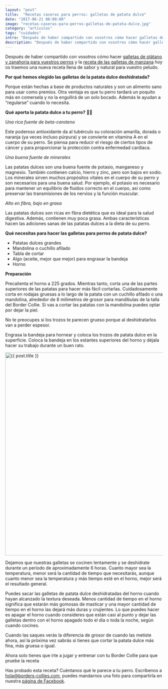 ```yaml
---
layout: "post"
title:  "Recetas caseras para perros: galletas de patata dulce"
date: "2017-06-21 08:00:00"
image: "recetas-caseras-para-perros-galletas-de-patata-dulce.jpg"
category: "articulos"
tags: "cuidados"
intro: "Después de haber compartido con vosotros cómo hacer galletas de plátano y zanahoria para vuestros perros y la receta de las galletas de manzana hoy os traemos una nueva receta llena de sabor y natural para vuestro peludo."
description: "Después de haber compartido con vosotros cómo hacer galletas de plátano y zanahoria para vuestros perros y la receta de las galletas de manzana hoy os traemos una nueva receta llena de sabor y natural para vuestro peludo."
---
```


Después de haber compartido con vosotros cómo hacer [galletas de plátano y zanahoria para vuestros perros](http://www.borders-collies.com/recetas-caseras-para-perros-galletas-de-platano-y-zanahoria/) y la [receta de las galletas de manzana](http://www.borders-collies.com/recetas-caseras-para-perros-galletas-de-manzana/) hoy os traemos una nueva receta llena de sabor y natural para vuestro peludo.

**Por qué hemos elegido las galletas de la patata dulce deshidratada?**

Porque están hechas a base de productos naturales y son un alimento sano para usar como premios.
Otra ventaja es que tu perro tardará un poquito más en comersela y no la engullirá de un solo bocado. Además le ayudan a “regularse” cuando lo necesita.

**Qué aporta la patata dulce a tu perro?** 🍠🍠

_Una rica fuente de beta-caroteno_

Este poderoso antioxidante da al tubérculo su coloración amarilla, dorada o naranja (ya veces incluso púrpura) y se convierte en vitamina A en el cuerpo de su perro. Se piensa para reducir el riesgo de ciertos tipos de cáncer y para proporcionar la protección contra enfermedad cardíaca.

_Una buena fuente de minerales_

Las patatas dulces son una buena fuente de potasio, manganeso y magnesio. También contienen calcio, hierro y zinc, pero son bajos en sodio. Los minerales sirven muchos propósitos vitales en el cuerpo de su perro y son necesarios para una buena salud. Por ejemplo, el potasio es necesario para mantener un equilibrio de fluidos correcto en el cuerpo, así como preservar las transmisiones de los nervios y la función muscular.

_Alto en fibra, bajo en grasa_

Las patatas dulces son ricas en fibra dietética que es ideal para la salud digestiva. Además, contienen muy poca grasa. Ambas características hacen las adiciones sanas de las patatas dulces a la dieta de su perro.

**Qué necesitas para hacer las galletas para perros de patata dulce?**   

- Patatas dulces grandes
- Mandolina o cuchillo afilado
- Tabla de cortar
- Algo (aceite, mejor que mejor) para engrasar la bandeja
- Horno

**Preparación**

Precalienta el horno a 225 grados. Mientras tanto, corta una de las partes superiores de las patatas para hacer más fácil cortarlas. Cuidadosamente corta en rodajas gruesas a lo largo de la patata con un cuchillo afilado o una mandolina, alrededor de 8 milimetros de grosor para mandíbulas de la talla del Border Collie. Si vas a cortar las patatas con la mandolina puedes optar por dejar la piel.

No te preocupes si los trozos te parecen grueso porque al deshidratarlos van a perder espesor.

Engrasa la bandeja para hornear y coloca los trozos de patata dulce en la superficie. Coloca la bandeja en los estantes superiores del horno y déjala hacer su trabajo durante un buen rato.

<div class="text-center">
 <img src= "{{site.url}}/assets/img/articulos/galletas-de-patata-dulce-para-perros.jpg" width="650" height="auto" alt="{{ post.title }}">
</div>

Dejamos que nuestras galletas se cocinen lentamente y se deshidrate durante un período de aproximadamente 6 horas. Cuanto mayor sea la temperatura, menor será la cantidad de tiempo que necesitarás, aunque cuanto menor sea la temperatura y más tiempo esté en el horno, mejor será el resultado general.

Puedes sacar las galletas de patata dulce deshidratadas del horno cuando hayan alcanzado la textura deseada. Menos cantidad de tiempo en el horno significa que estarán más gomosas de masticar y una mayor cantidad de tiempo en el horno las dejará más duras y crujientes. Lo que puedes hacer es apagar el horno cuando consideres que están casi al punto y dejar las galletas dentro con el horno apagado todo el dia o toda la noche, según cuando cocines.  

Cuando las saques verás la diferencia de grosor de cuando las metiste ahora, así la próxima vez sabrás si tienes que cortar la patata dulce más fina, más gruesa o igual.

Ahora solo tienes que irte a jugar y entrenar con tu Border Collie para que pruebe la receta

Has probado esta receta? Cuéntanos qué le parece a tu perro. Escríbenos a hola@borders-collies.com, puedes mandarnos una foto para compartirla en nuestra [página de Facebook](https://www.facebook.com/borderscolliescom/).
